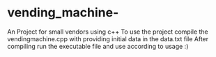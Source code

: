 # vending_machine-
An Project for small vendors using c++ 
 To use the project compile the vendingmachine.cpp with providing initial data in the data.txt file
 After compiling run the executable file and use according to usage  :)
